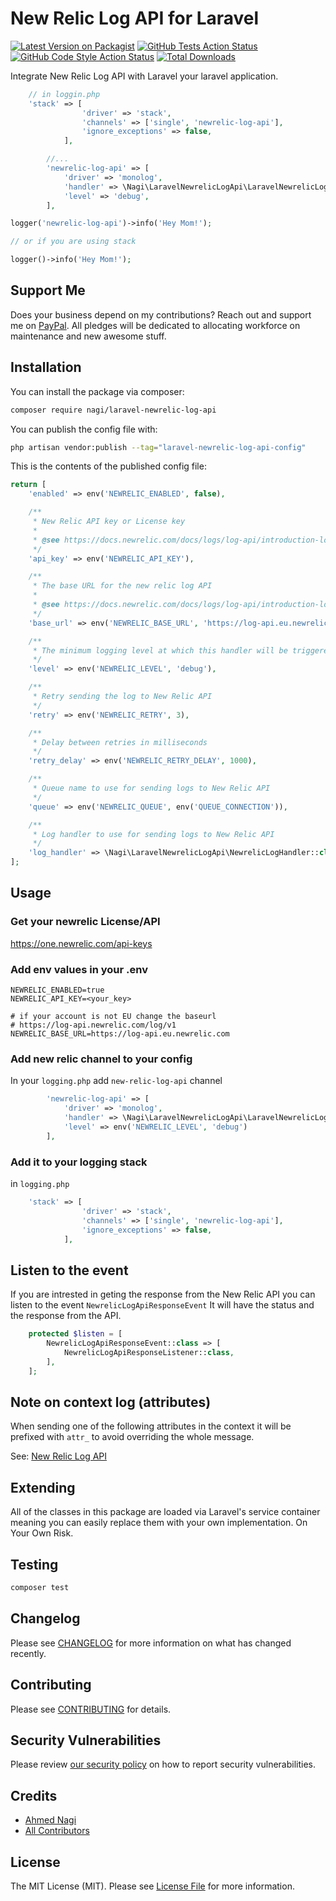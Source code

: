 # New Relic Log API for Laravel

[![Latest Version on Packagist](https://img.shields.io/packagist/v/nagi/laravel-newrelic-log-api.svg?style=flat-square)](https://packagist.org/packages/nagi/laravel-newrelic-log-api)
[![GitHub Tests Action Status](https://img.shields.io/github/actions/workflow/status/nagi1/laravel-newrelic-log-api/run-tests.yml?branch=main&label=tests&style=flat-square)](https://github.com/nagi1/laravel-newrelic-log-api/actions?query=workflow%3Arun-tests+branch%3Amain)
[![GitHub Code Style Action Status](https://img.shields.io/github/actions/workflow/status/nagi1/laravel-newrelic-log-api/fix-php-code-style-issues.yml?branch=main&label=code%20style&style=flat-square)](https://github.com/nagi1/laravel-newrelic-log-api/actions?query=workflow%3A"Fix+PHP+code+style+issues"+branch%3Amain)
[![Total Downloads](https://img.shields.io/packagist/dt/nagi/laravel-newrelic-log-api.svg?style=flat-square)](https://packagist.org/packages/nagi/laravel-newrelic-log-api)

Integrate New Relic Log API with Laravel your laravel application.

```php
    // in loggin.php
    'stack' => [
                'driver' => 'stack',
                'channels' => ['single', 'newrelic-log-api'],
                'ignore_exceptions' => false,
            ],

        //...
        'newrelic-log-api' => [
            'driver' => 'monolog',
            'handler' => \Nagi\LaravelNewrelicLogApi\LaravelNewrelicLogApi::logHandler(),
            'level' => 'debug',
        ],
```

```php
logger('newrelic-log-api')->info('Hey Mom!');

// or if you are using stack

logger()->info('Hey Mom!');
```

## Support Me

Does your business depend on my contributions? Reach out and support me on [PayPal](https://www.paypal.com/paypalme/nagix1). All pledges will be dedicated to allocating workforce on maintenance and new awesome stuff.

## Installation

You can install the package via composer:

```bash
composer require nagi/laravel-newrelic-log-api
```

You can publish the config file with:

```bash
php artisan vendor:publish --tag="laravel-newrelic-log-api-config"
```

This is the contents of the published config file:

```php
return [
    'enabled' => env('NEWRELIC_ENABLED', false),

    /**
     * New Relic API key or License key
     *
     * @see https://docs.newrelic.com/docs/logs/log-api/introduction-log-api/#setup
     */
    'api_key' => env('NEWRELIC_API_KEY'),

    /**
     * The base URL for the new relic log API
     *
     * @see https://docs.newrelic.com/docs/logs/log-api/introduction-log-api/#endpoint
     */
    'base_url' => env('NEWRELIC_BASE_URL', 'https://log-api.eu.newrelic.com'),

    /**
     * The minimum logging level at which this handler will be triggered
     */
    'level' => env('NEWRELIC_LEVEL', 'debug'),

    /**
     * Retry sending the log to New Relic API
     */
    'retry' => env('NEWRELIC_RETRY', 3),

    /**
     * Delay between retries in milliseconds
     */
    'retry_delay' => env('NEWRELIC_RETRY_DELAY', 1000),

    /**
     * Queue name to use for sending logs to New Relic API
     */
    'queue' => env('NEWRELIC_QUEUE', env('QUEUE_CONNECTION')),

    /**
     * Log handler to use for sending logs to New Relic API
     */
    'log_handler' => \Nagi\LaravelNewrelicLogApi\NewrelicLogHandler::class,
];

```

## Usage

### Get your newrelic License/API

https://one.newrelic.com/api-keys

### Add env values in your .env

```
NEWRELIC_ENABLED=true
NEWRELIC_API_KEY=<your_key>

# if your account is not EU change the baseurl
# https://log-api.newrelic.com/log/v1
NEWRELIC_BASE_URL=https://log-api.eu.newrelic.com

```

### Add new relic channel to your config

In your `logging.php` add `new-relic-log-api` channel

```php
        'newrelic-log-api' => [
            'driver' => 'monolog',
            'handler' => \Nagi\LaravelNewrelicLogApi\LaravelNewrelicLogApi::logHandler(),
            'level' => env('NEWRELIC_LEVEL', 'debug')
        ],

```

### Add it to your logging stack

in `logging.php`

```php
    'stack' => [
                'driver' => 'stack',
                'channels' => ['single', 'newrelic-log-api'],
                'ignore_exceptions' => false,
            ],
```

## Listen to the event

If you are intrested in geting the response from the New Relic API you can listen to the event `NewrelicLogApiResponseEvent` It will have the status and the response from the API.

```php
    protected $listen = [
        NewrelicLogApiResponseEvent::class => [
            NewrelicLogApiResponseListener::class,
        ],
    ];
```

##

## Note on context log (attributes)

When sending one of the following attributes in the context it will be prefixed with `attr_` to avoid overriding the whole message.

See: [New Relic Log API](https://docs.newrelic.com/docs/logs/log-api/introduction-log-api/#attributes)

## Extending

All of the classes in this package are loaded via Laravel's service container meaning you can easily replace them with your own implementation. On Your Own Risk.

## Testing

```bash
composer test
```

## Changelog

Please see [CHANGELOG](CHANGELOG.md) for more information on what has changed recently.

## Contributing

Please see [CONTRIBUTING](CONTRIBUTING.md) for details.

## Security Vulnerabilities

Please review [our security policy](../../security/policy) on how to report security vulnerabilities.

## Credits

-   [Ahmed Nagi](https://github.com/nagi1)
-   [All Contributors](../../contributors)

## License

The MIT License (MIT). Please see [License File](LICENSE.md) for more information.
